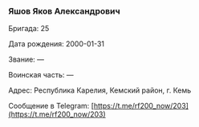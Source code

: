 ### Яшов Яков Александрович

Бригада: 25

Дата рождения: 2000-01-31

Звание: —

Воинская часть: —

Адрес: Республика Карелия, Кемский район, г. Кемь

Сообщение в Telegram: [https://t.me/rf200_now/203](https://t.me/rf200_now/203)
